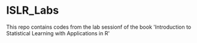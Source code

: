 # ISLR_Labs
This repo contains codes from the lab sessionf of the book 'Introduction to Statistical Learning with Applications in R'
